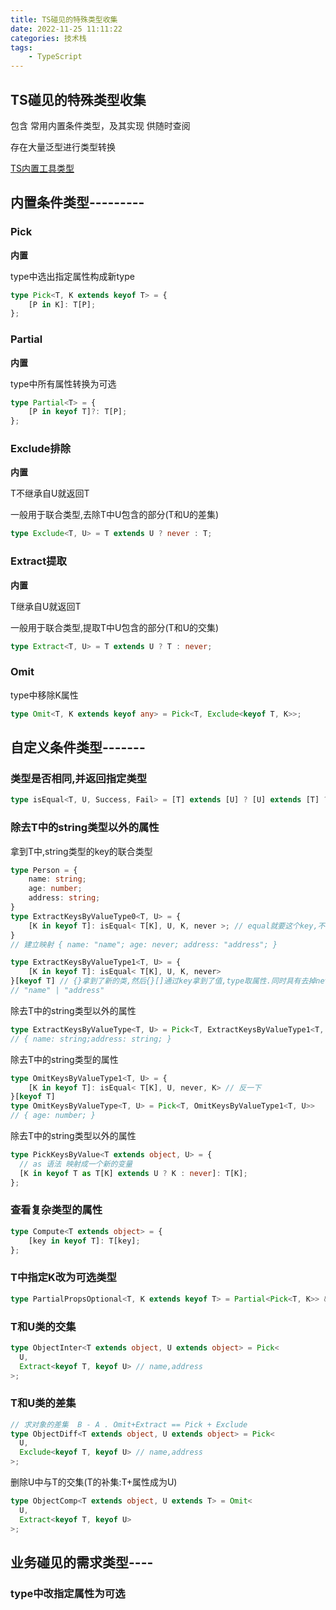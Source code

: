 ```yaml
---
title: TS碰见的特殊类型收集
date: 2022-11-25 11:11:22
categories: 技术栈
tags: 
    - TypeScript
---
```


## TS碰见的特殊类型收集

包含 常用内置条件类型，及其实现 供随时查阅

存在大量泛型进行类型转换

[TS内置工具类型](https://www.typescriptlang.org/docs/handbook/utility-types.html)



## 内置条件类型---------
### Pick

__内置__

type中选出指定属性构成新type
```ts
type Pick<T, K extends keyof T> = {
    [P in K]: T[P];
};
```

### Partial

__内置__

type中所有属性转换为可选
```ts
type Partial<T> = {
    [P in keyof T]?: T[P];
};
```

### Exclude排除

__内置__

T不继承自U就返回T

一般用于联合类型,去除T中U包含的部分(T和U的差集)
```ts
type Exclude<T, U> = T extends U ? never : T;
```

### Extract提取

__内置__

T继承自U就返回T

一般用于联合类型,提取T中U包含的部分(T和U的交集)
```ts
type Extract<T, U> = T extends U ? T : never;
```

### Omit

type中移除K属性
```ts
type Omit<T, K extends keyof any> = Pick<T, Exclude<keyof T, K>>;
```

## 自定义条件类型-------

### 类型是否相同,并返回指定类型
```ts
type isEqual<T, U, Success, Fail> = [T] extends [U] ? [U] extends [T] ? Success : Fail : Fail;
```

### 除去T中的string类型以外的属性

拿到T中,string类型的key的联合类型
```ts
type Person = {
    name: string;
    age: number;
    address: string;
}
type ExtractKeysByValueType0<T, U> = {
    [K in keyof T]: isEqual< T[K], U, K, never >; // equal就要这个key,不equal就设定为never
}
// 建立映射 { name: "name"; age: never; address: "address"; }

type ExtractKeysByValueType1<T, U> = {
    [K in keyof T]: isEqual< T[K], U, K, never>
}[keyof T] // {}拿到了新的类,然后{}[]通过key拿到了值,type取属性.同时具有去掉never的作用
// "name" | "address"
```

除去T中的string类型以外的属性
```ts
type ExtractKeysByValueType<T, U> = Pick<T, ExtractKeysByValueType1<T, U>>
// { name: string;address: string; }
```

除去T中的string类型的属性
```ts
type OmitKeysByValueType1<T, U> = {
    [K in keyof T]: isEqual< T[K], U, never, K> // 反一下
}[keyof T] 
type OmitKeysByValueType<T, U> = Pick<T, OmitKeysByValueType1<T, U>>
// { age: number; }
```

除去T中的string类型以外的属性
```ts
type PickKeysByValue<T extends object, U> = {
  // as 语法 映射成一个新的变量
  [K in keyof T as T[K] extends U ? K : never]: T[K];
};
```

### 查看复杂类型的属性
```ts
type Compute<T extends object> = {
    [key in keyof T]: T[key];
};
```

### T中指定K改为可选类型
```ts
type PartialPropsOptional<T, K extends keyof T> = Partial<Pick<T, K>> & Omit<T, K>
```

### T和U类的交集
```ts
type ObjectInter<T extends object, U extends object> = Pick<
  U,
  Extract<keyof T, keyof U> // name,address
>;
```

### T和U类的差集
```ts
// 求对象的差集  B - A . Omit+Extract == Pick + Exclude
type ObjectDiff<T extends object, U extends object> = Pick<
  U,
  Exclude<keyof T, keyof U> // name,address
>;
```

删除U中与T的交集(T的补集:T+属性成为U)
```ts
type ObjectComp<T extends object, U extends T> = Omit<
  U,
  Extract<keyof T, keyof U>
>;
```


## 业务碰见的需求类型----


### type中改指定属性为可选

